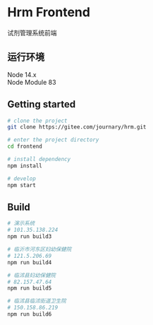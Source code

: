 # Hrm Frontend
试剂管理系统前端


## 运行环境
Node 14.x  
Node Module 83


## Getting started
```bash
# clone the project
git clone https://gitee.com/journary/hrm.git

# enter the project directory
cd frontend

# install dependency
npm install

# develop
npm start
```

## Build

```bash
# 演示系统
# 101.35.138.224
npm run build3

# 临沂市河东区妇幼保健院
# 121.5.206.69
npm run build4

# 临沭县妇幼保健院
# 82.157.47.64
npm run build5

# 临沭县临沭街道卫生院
# 150.158.86.219
npm run build6
```

